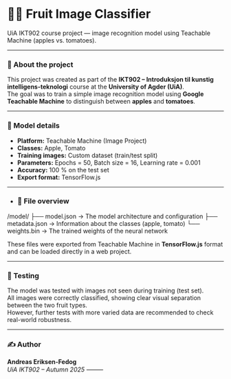 # 🍎🍅 Fruit Image Classifier

UiA IKT902 course project — image recognition model using Teachable Machine (apples vs. tomatoes).

---

### 📖 About the project
This project was created as part of the **IKT902 – Introduksjon til kunstig intelligens-teknologi** course at the **University of Agder (UiA)**.  
The goal was to train a simple image recognition model using **Google Teachable Machine** to distinguish between **apples** and **tomatoes**.

---

### 🧠 Model details
- **Platform:** Teachable Machine (Image Project)  
- **Classes:** Apple, Tomato  
- **Training images:** Custom dataset (train/test split)  
- **Parameters:** Epochs = 50, Batch size = 16, Learning rate = 0.001  
- **Accuracy:** 100 % on the test set  
- **Export format:** TensorFlow.js

---

- ### 📂 File overview

/model/
  ├── model.json        → The model architecture and configuration
  ├── metadata.json     → Information about the classes (apple, tomato)
  └── weights.bin       → The trained weights of the neural network

These files were exported from Teachable Machine in **TensorFlow.js** format and can be loaded directly in a web project.

---

### 🧪 Testing
The model was tested with images not seen during training (test set).  
All images were correctly classified, showing clear visual separation between the two fruit types.  
However, further tests with more varied data are recommended to check real-world robustness.

---

### ✍️ Author
**Andreas Eriksen-Fedog**  
*UiA IKT902 – Autumn 2025*
⸻

